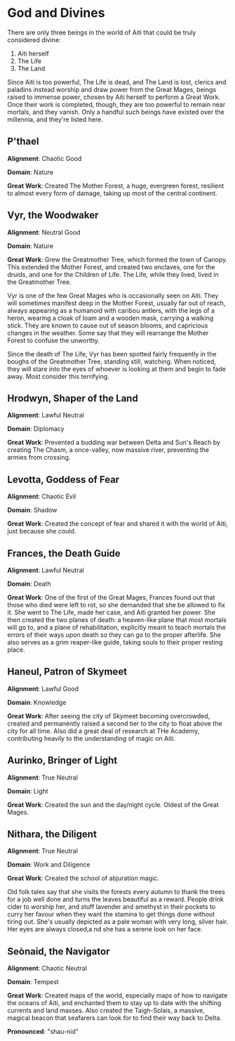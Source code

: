 # God and Divines

There are only three beings in the world of Aiti that could be truly considered divine:

1. Aiti herself
2. The Life
3. The Land

Since Aiti is too powerful, The Life is dead, and The Land is lost, clerics and paladins instead worship and draw power from the Great Mages, beings raised to immense power, chosen by Aiti herself to perform a Great Work. Once their work is completed, though, they are too powerful to remain near mortals, and they vanish. Only a handful such beings have existed over the millennia, and they're listed here.

## P'thael

**Alignment**: Chaotic Good

**Domain**: Nature

**Great Work**: Created The Mother Forest, a huge, evergreen forest, resilient to almost every form of damage, taking up most of the central continent.

## Vyr, the Woodwaker

**Alignment**: Neutral Good

**Domain**: Nature

**Great Work**: Grew the Greatmother Tree, which formed the town of Canopy. This extended the Mother Forest, and created two enclaves, one for the druids, and one for the Children of Life. The Life, while they lived, lived in the Greatmother Tree.

Vyr is one of the few Great Mages who is occasionally seen on Aiti. They will sometimes manifest deep in the Mother Forest, usually far out of reach, always appearing as a humanoid with caribou antlers, with the legs of a heron, wearing a cloak of loam and a wooden mask, carrying a walking stick. They are known to cause out of season blooms, and capricious changes in the weather. Some say that they will rearrange the Mother Forest to confuse the unworthy. 

Since the death of The Life, Vyr has been spotted fairly frequently in the boughs of the Greatmother Tree, standing still, watching. When noticed, they will stare into the eyes of whoever is looking at them and begin to fade away. Most consider this terrifying.

## Hrodwyn, Shaper of the Land

**Alignment**: Lawful Neutral

**Domain**: Diplomacy

**Great Work**: Prevented a budding war between Delta and Sun's Reach by creating The Chasm, a once-valley, now massive river, preventing the armies from crossing.

## Levotta, Goddess of Fear

**Alignment**: Chaotic Evil

**Domain**: Shadow

**Great Work**: Created the concept of fear and shared it with the world of Aiti, just because she could.

## Frances, the Death Guide

**Alignment**: Lawful Neutral

**Domain**: Death

**Great Work**: One of the first of the Great Mages, Frances found out that those who died were left to rot, so she demanded that she be allowed to fix it. She went to The Life, made her case, and Aiti granted her power. She then created the two planes of death: a heaven-like plane that most mortals will go to, and a plane of rehabilitation, explicitly meant to teach mortals the errors of their ways upon death so they can go to the proper afterlife. She also serves as a grim reaper-like guide, taking souls to their proper resting place.

## Haneul, Patron of Skymeet

**Alignment**: Lawful Good

**Domain**: Knowledge

**Great Work**: After seeing the city of Skymeet becoming overcrowded, created and permanently raised a second tier to the city to float above the city for all time. Also did a great deal of research at THe Academy, contributing heavily to the understanding of magic on Aiti.

## Aurinko, Bringer of Light

**Alignment**: True Neutral

**Domain**: Light

**Great Work**: Created the sun and the day/night cycle. Oldest of the Great Mages.

## Nithara, the Diligent

**Alignment**: True Neutral

**Domain**: Work and Diligence

**Great Work**: Created the school of abjuration magic. 

Old folk tales say that she visits the forests every autumn to thank the trees for a job well done and turns the leaves beautiful as a reward. People drink cider to worship her, and stuff lavender and amethyst in their pockets to curry her favour when they want the stamina to get things done without tiring out. She's usually depicted as a pale woman with very long, silver hair. Her eyes are always closed,a nd she has a serene look on her face. 

## Seònaid, the Navigator

**Alignment**: Chaotic Neutral

**Domain**: Tempest

**Great Work**: Created maps of the world, especially maps of how to navigate the oceans of Aiti, and enchanted them to stay up to date with the shifting currents and land masses. Also created the Taigh-Solais, a massive, magical beacon that seafarers can look for to find their way back to Delta. 

**Pronounced**: "shau-nid"